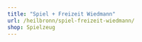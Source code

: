 ```yaml
---
title: "Spiel + Freizeit Wiedmann"
url: /heilbronn/spiel-freizeit-wiedmann/
shop: Spielzeug
---
```

